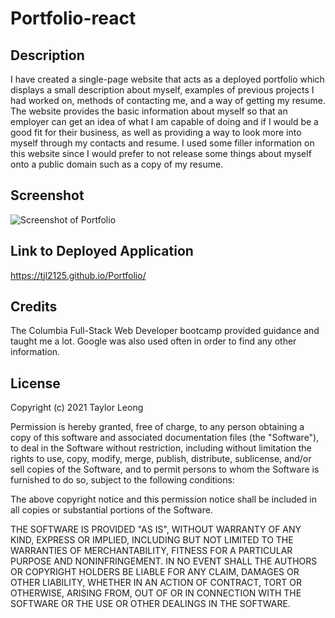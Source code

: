 # Portfolio-react

## Description 
I have created a single-page website that acts as a deployed portfolio which
displays a small description about myself, examples of previous projects I had worked on, methods of 
contacting me, and a way of getting my resume. The website provides the basic information about myself
so that an employer can get an idea of what I am capable of doing and if I would be a good fit for their
business, as well as providing a way to look more into myself through my contacts and resume. I used some filler information on this website since I would prefer to not release some things about myself onto a public domain such as a copy of my resume. 

## Screenshot 

![Screenshot of Portfolio](./ScreenshotofPortfolio.png)


## Link to Deployed Application 
https://tjl2125.github.io/Portfolio/

## Credits
The Columbia Full-Stack Web Developer bootcamp provided guidance and taught me a lot. Google was also used often in order to find any other information.

## License
Copyright (c) 2021 Taylor Leong

Permission is hereby granted, free of charge, to any person obtaining a copy of this software and associated documentation files (the "Software"), to deal in the Software without restriction, including without limitation the rights to use, copy, modify, merge, publish, distribute, sublicense, and/or sell copies of the Software, and to permit persons to whom the Software is furnished to do so, subject to the following conditions:

The above copyright notice and this permission notice shall be included in all copies or substantial portions of the Software.

THE SOFTWARE IS PROVIDED "AS IS", WITHOUT WARRANTY OF ANY KIND, EXPRESS OR IMPLIED, INCLUDING BUT NOT LIMITED TO THE WARRANTIES OF MERCHANTABILITY, FITNESS FOR A PARTICULAR PURPOSE AND NONINFRINGEMENT. IN NO EVENT SHALL THE AUTHORS OR COPYRIGHT HOLDERS BE LIABLE FOR ANY CLAIM, DAMAGES OR OTHER LIABILITY, WHETHER IN AN ACTION OF CONTRACT, TORT OR OTHERWISE, ARISING FROM, OUT OF OR IN CONNECTION WITH THE SOFTWARE OR THE USE OR OTHER DEALINGS IN THE SOFTWARE.
